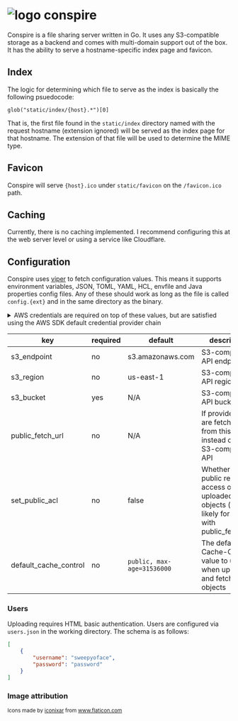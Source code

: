# ![logo](https://user-images.githubusercontent.com/7191851/105656063-3f889680-5e76-11eb-857e-38fab7106630.png) conspire
Conspire is a file sharing server written in Go. It uses any S3-compatible storage as a backend and comes with multi-domain support out of the box. It has the ability to serve a hostname-specific index page and favicon.

## Index
The logic for determining which file to serve as the index is basically the following psuedocode:

```glob("static/index/{host}.*")[0]```


That is, the first file found in the `static/index` directory named with the request hostname (extension ignored) will be served as the index page for that hostname. The extension of that file will be used to determine the MIME type.

## Favicon
Conspire will serve `{host}.ico` under `static/favicon` on the `/favicon.ico` path.

## Caching
Currently, there is no caching implemented. I recommend configuring this at the web server level or using a service like Cloudflare.

## Configuration
Conspire uses [viper](https://github.com/spf13/viper) to fetch configuration values. This means it supports environment variables, JSON, TOML, YAML, HCL, envfile and Java properties config files. Any of these should work as long as the file is called `config.{ext}` and in the same directory as the binary.

<details>
<summary>AWS credentials are required on top of these values, but are satisfied using the AWS SDK default credential provider chain</summary>

![screenshot](https://user-images.githubusercontent.com/7191851/105654757-86c15800-5e73-11eb-9537-d4832f1c1c65.png)
</details>

| key | required | default | description
| --- | --- | --- | ---
| s3_endpoint | no | s3.amazonaws.com | S3-compatible API endpoint
| s3_region | no | us-east-1 | S3-compatible API region
| s3_bucket | yes | N/A | S3-compatible API bucket
| public_fetch_url | no | N/A | If provided, files are fetched from this URL instead of the S3-compatible API
| set_public_acl | no | false | Whether to set public read access on uploaded objects (most likely for use with public_fetch_url)
| default_cache_control | no | `public, max-age=31536000` | The default Cache-Control value to use when uploading and fetching objects

### Users
Uploading requires HTML basic authentication. Users are configured via `users.json` in the working directory. The schema is as follows:
```json
[
    {
        "username": "sweepyoface",
        "password": "password"
    }
]
```
### Image attribution
<sub>Icons made by [iconixar](https://www.flaticon.com/authors/iconixar) from www.flaticon.com</sub>